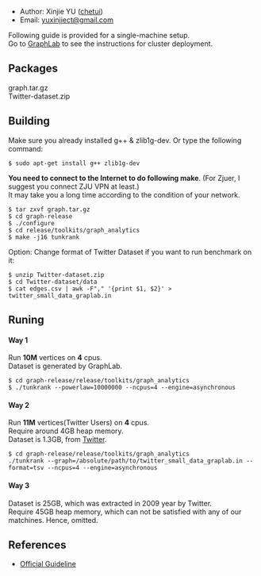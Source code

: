 * Author: Xinjie YU ([chetui](http://blog.chetui.org))
* Email: yuxinjiect@gmail.com

Following guide is provided for a single-machine setup.  
Go to [GraphLab](http://graphlab.org/projects/tutorials.html#cluster) to see the instructions for cluster deployment.  

## Packages

graph.tar.gz  
Twitter-dataset.zip

## Building

Make sure you already installed g++ & zlib1g-dev. Or type the following command:

```
$ sudo apt-get install g++ zlib1g-dev
``` 
**You need to connect to the Internet to do following make**. (For Zjuer, I suggest you connect ZJU VPN at least.)  
It may take you a long time according to the condition of your network.

```
$ tar zxvf graph.tar.gz
$ cd graph-release
$ ./configure
$ cd release/toolkits/graph_analytics
$ make -j16 tunkrank
```
Option: Change format of Twitter Dataset if you want to run benchmark on it:

```
$ unzip Twitter-dataset.zip
$ cd Twitter-dataset/data
$ cat edges.csv | awk -F"," '{print $1, $2}' > twitter_small_data_graplab.in
```

## Runing

#### Way 1

Run **10M** vertices on **4** cpus.  
Dataset is generated by GraphLab.

```
$ cd graph-release/release/toolkits/graph_analytics
$ ./tunkrank --powerlaw=10000000 --ncpus=4 --engine=asynchronous
```

#### Way 2

Run **11M** vertices(Twitter Users) on **4** cpus.  
Require around 4GB heap memory.  
Dataset is 1.3GB, from [Twitter](http://socialcomputing.asu.edu/datasets/Twitter).  

```
$ cd graph-release/release/toolkits/graph_analytics
./tunkrank --graph=/absolute/path/to/twitter_small_data_graplab.in --format=tsv --ncpus=4 --engine=asynchronous
```

#### Way 3

Dataset is 25GB, which was extracted in 2009 year by Twitter.  
Require 45GB heap memory, which can not be satisfied with any of our matchines.
Hence, omitted.  

## References

* [Official Guideline](http://parsa.epfl.ch/cloudsuite/docs/graph-analytics.pdf)
